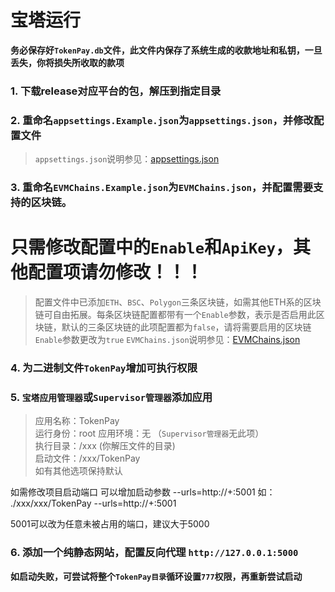 # 宝塔运行

**务必保存好`TokenPay.db`文件，此文件内保存了系统生成的收款地址和私钥，一旦丢失，你将损失所收取的款项**

### 1. 下载release对应平台的包，解压到指定目录
### 2. 重命名`appsettings.Example.json`为`appsettings.json`，并修改配置文件
> `appsettings.json`说明参见：[appsettings.json](appsettings.md)
### 3. 重命名`EVMChains.Example.json`为`EVMChains.json`，并配置需要支持的区块链。
# 只需修改配置中的`Enable`和`ApiKey`，其他配置项请勿修改！！！
>配置文件中已添加`ETH`、`BSC`、`Polygon`三条区块链，如需其他ETH系的区块链可自由拓展。每条区块链配置都带有一个`Enable`参数，表示是否启用此区块链，默认的三条区块链的此项配置都为`false`，请将需要启用的区块链`Enable`参数更改为`true`
> `EVMChains.json`说明参见：[EVMChains.json](EVMChains.md)
### 4. 为二进制文件`TokenPay`增加可执行权限
### 5. `宝塔应用管理器`或`Supervisor管理器`添加应用
> 应用名称：TokenPay  
> 运行身份：root
> 应用环境：无 （`Supervisor管理器`无此项）  
> 执行目录：/xxx (你解压文件的目录)  
> 启动文件：/xxx/TokenPay  
> 如有其他选项保持默认

如需修改项目启动端口 可以增加启动参数 --urls=http://+:5001
如：
./xxx/xxx/TokenPay --urls=http://+:5001

5001可以改为任意未被占用的端口，建议大于5000


### 6. 添加一个纯静态网站，配置反向代理 `http://127.0.0.1:5000`

**如启动失败，可尝试将整个`TokenPay目录`循环设置`777`权限，再重新尝试启动**

